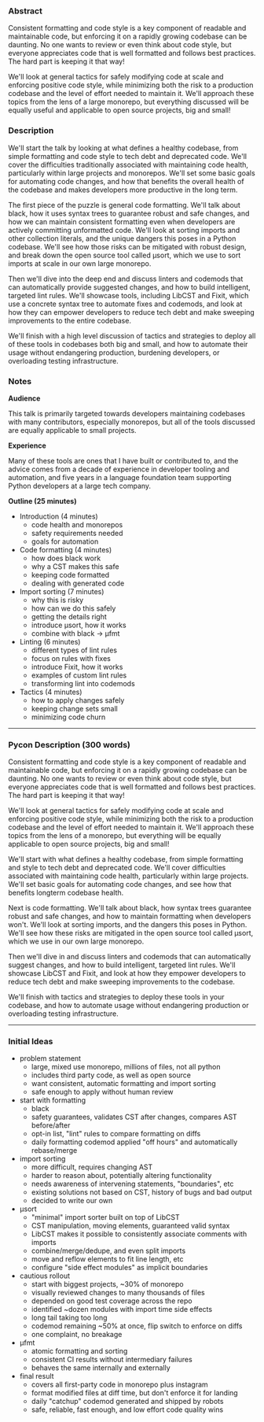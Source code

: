 ### Abstract

Consistent formatting and code style is a key component of readable and maintainable code, but enforcing it on a rapidly growing codebase can be daunting. No one wants to review or even think about code style, but everyone appreciates code that is well formatted and follows best practices. The hard part is keeping it that way!

We'll look at general tactics for safely modifying code at scale and enforcing positive code style, while minimizing both the risk to a production codebase and the level of effort needed to maintain it. We'll approach these topics from the lens of a large monorepo, but everything discussed will be equally useful and applicable to open source projects, big and small!

### Description

We'll start the talk by looking at what defines a healthy codebase, from simple formatting and code style to tech debt and deprecated code. We'll cover the difficulties traditionally associated with maintaining code health, particularly within large projects and monorepos. We'll set some basic goals for automating code changes, and how that benefits the overall health of the codebase and makes developers more productive in the long term.

The first piece of the puzzle is general code formatting. We'll talk about black, how it uses syntax trees to guarantee robust and safe changes, and how we can maintain consistent formatting even when developers are actively committing unformatted code. We'll look at sorting imports and other collection literals, and the unique dangers this poses in a Python codebase. We'll see how those risks can be mitigated with robust design, and break down the open source tool called µsort, which we use to sort imports at scale in our own large monorepo.

Then we'll dive into the deep end and discuss linters and codemods that can automatically provide suggested changes, and how to build intelligent, targeted lint rules. We'll showcase tools, including LibCST and Fixit, which use a concrete syntax tree to automate fixes and codemods, and look at how they can empower developers to reduce tech debt and make sweeping improvements to the entire codebase.

We'll finish with a high level discussion of tactics and strategies to deploy all of these tools in codebases both big and small, and how to automate their usage without endangering production, burdening developers, or overloading testing infrastructure.

### Notes

**Audience**

This talk is primarily targeted towards developers maintaining codebases with many contributors, especially monorepos, but all of the tools discussed are equally applicable to small projects. 

**Experience**

Many of these tools are ones that I have built or contributed to, and the advice comes from a decade of experience in developer tooling and automation, and five years in a language foundation team supporting Python developers at a large tech company.

**Outline (25 minutes)**

- Introduction (4 minutes)
	- code health and monorepos
	- safety requirements needed
	- goals for automation
- Code formatting (4 minutes)
	- how does black work
	- why a CST makes this safe
	- keeping code formatted
	- dealing with generated code
- Import sorting (7 minutes)
	- why this is risky
	- how can we do this safely
	- getting the details right
	- introduce µsort, how it works
	- combine with black -> µfmt
- Linting (6 minutes)
	- different types of lint rules
	- focus on rules with fixes
	- introduce Fixit, how it works
	- examples of custom lint rules
	- transforming lint into codemods
- Tactics (4 minutes)
	- how to apply changes safely
	- keeping change sets small
	- minimizing code churn

---

### Pycon Description (300 words)

Consistent formatting and code style is a key component of readable and maintainable code, but enforcing it on a rapidly growing codebase can be daunting. No one wants to review or even think about code style, but everyone appreciates code that is well formatted and follows best practices. The hard part is keeping it that way!

We'll look at general tactics for safely modifying code at scale and enforcing positive code style, while minimizing both the risk to a production codebase and the level of effort needed to maintain it. We'll approach these topics from the lens of a monorepo, but everything will be equally applicable to open source projects, big and small!

We'll start with what defines a healthy codebase, from simple formatting and style to tech debt and deprecated code. We'll cover difficulties associated with maintaining code health, particularly within large projects. We'll set basic goals for automating code changes, and see how that benefits longterm codebase health.

Next is code formatting. We'll talk about black, how syntax trees guarantee robust and safe changes, and how to maintain formatting when developers won't. We'll look at sorting imports, and the dangers this poses in Python. We'll see how these risks are mitigated in the open source tool called µsort, which we use in our own large monorepo.

Then we'll dive in and discuss linters and codemods that can automatically suggest changes, and how to build intelligent, targeted lint rules. We'll showcase LibCST and Fixit, and look at how they empower developers to reduce tech debt and make sweeping improvements to the codebase.

We'll finish with tactics and strategies to deploy these tools in your codebase, and how to automate usage without endangering production or overloading testing infrastructure.

---

### Initial Ideas

- problem statement
	- large, mixed use monorepo, millions of files, not all python
	- includes third party code, as well as open source
	- want consistent, automatic formatting and import sorting
	- safe enough to apply without human review
- start with formatting
	- black
	- safety guarantees, validates CST after changes, compares AST before/after
	- opt-in list, "lint" rules to compare formatting on diffs
	- daily formatting codemod applied "off hours" and automatically rebase/merge
- import sorting
	- more difficult, requires changing AST
	- harder to reason about, potentially altering functionality
	- needs awareness of intervening statements, "boundaries", etc
	- existing solutions not based on CST, history of bugs and bad output
	- decided to write our own
- µsort
	- "minimal" import sorter built on top of LibCST
	- CST manipulation, moving elements, guaranteed valid syntax
	- LibCST makes it possible to consistently associate comments with imports
	- combine/merge/dedupe, and even split imports
	- move and reflow elements to fit line length, etc
	- configure "side effect modules" as implicit boundaries
- cautious rollout
	- start with biggest projects, ~30% of monorepo
	- visually reviewed changes to many thousands of files
	- depended on good test coverage across the repo
	- identified ~dozen modules with import time side effects
	- long tail taking too long
	- codemod remaining ~50% at once, flip switch to enforce on diffs
	- one complaint, no breakage
- µfmt
	- atomic formatting and sorting
	- consistent CI results without intermediary failures
	- behaves the same internally and externally
- final result
	- covers all first-party code in monorepo plus instagram
	- format modified files at diff time, but don't enforce it for landing
	- daily "catchup" codemod generated and shipped by robots
	- safe, reliable, fast enough, and low effort code quality wins